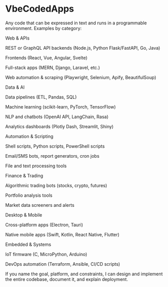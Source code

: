 # VbeCodedApps
Any code that can be expressed in text and runs in a programmable environment.
Examples by category:

Web & APIs

REST or GraphQL API backends (Node.js, Python Flask/FastAPI, Go, Java)

Frontends (React, Vue, Angular, Svelte)

Full-stack apps (MERN, Django, Laravel, etc.)

Web automation & scraping (Playwright, Selenium, Apify, BeautifulSoup)

Data & AI

Data pipelines (ETL, Pandas, SQL)

Machine learning (scikit-learn, PyTorch, TensorFlow)

NLP and chatbots (OpenAI API, LangChain, Rasa)

Analytics dashboards (Plotly Dash, Streamlit, Shiny)

Automation & Scripting

Shell scripts, Python scripts, PowerShell scripts

Email/SMS bots, report generators, cron jobs

File and text processing tools

Finance & Trading

Algorithmic trading bots (stocks, crypto, futures)

Portfolio analysis tools

Market data screeners and alerts

Desktop & Mobile

Cross-platform apps (Electron, Tauri)

Native mobile apps (Swift, Kotlin, React Native, Flutter)

Embedded & Systems

IoT firmware (C, MicroPython, Arduino)

DevOps automation (Terraform, Ansible, CI/CD scripts)

If you name the goal, platform, and constraints, I can design and implement the entire codebase, document it, and explain deployment.
